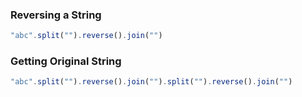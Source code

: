 ### Reversing a String
```js
"abc".split("").reverse().join("")
```
### Getting Original String
```js
"abc".split("").reverse().join("").split("").reverse().join("")
```
